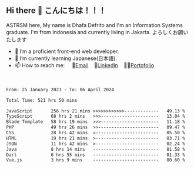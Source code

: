 ## Hi there 👋 こんにちは！！！
ASTRSM here, My name is Dhafa Defrito and I'm an Information Systems graduate. I'm from Indonesia and currently living in Jakarta. よろしくお願いたします

- 🔭 I’m a proficient front-end web developer.
- 🌱 I’m currently learning Japanese(日本語).
- 📫 How to reach me: &nbsp;&nbsp;&nbsp;&nbsp;📧[Email](ddefrito@gmail.com)&nbsp;&nbsp;&nbsp;&nbsp;💼[LinkedIn](https://www.linkedin.com/in/dhafa-defrita-rama-yudistira-9357a9229/)&nbsp;&nbsp;&nbsp;&nbsp;👨‍🎨[Portofolio](https://ddefrito.vercel.app/)
<br>
<!-- <p align="left">
<a href="https://github.com/ASTRSM">
  <img height="180em" src="https://github-readme-stats-eight-theta.vercel.app/api?username=ASTRSM&show_icons=true&theme=dracula&include_all_commits=true&count_private=true"/>
  <img height="180em" src="https://github-readme-stats-eight-theta.vercel.app/api/top-langs/?username=ASTRSM&layout=compact&langs_count=8&theme=dracula"/>
</a>
</p> -->

<!--START_SECTION:waka-->

```txt
From: 25 January 2023 - To: 06 April 2024

Total Time: 521 hrs 50 mins

JavaScript       256 hrs 21 mins >>>>>>>>>>>>-------------   49.13 %
TypeScript       68 hrs 2 mins   >>>----------------------   13.04 %
Blade Template   58 hrs 19 mins  >>>----------------------   11.18 %
PHP              49 hrs 26 mins  >>-----------------------   09.47 %
CSS              28 hrs 42 mins  >------------------------   05.50 %
HTML             19 hrs 21 mins  >------------------------   03.71 %
JSON             11 hrs 42 mins  >------------------------   02.24 %
Java             8 hrs 14 mins   -------------------------   01.58 %
Dart             6 hrs 55 mins   -------------------------   01.33 %
Vue.js           3 hrs 9 mins    -------------------------   00.60 %
```

<!--END_SECTION:waka-->
